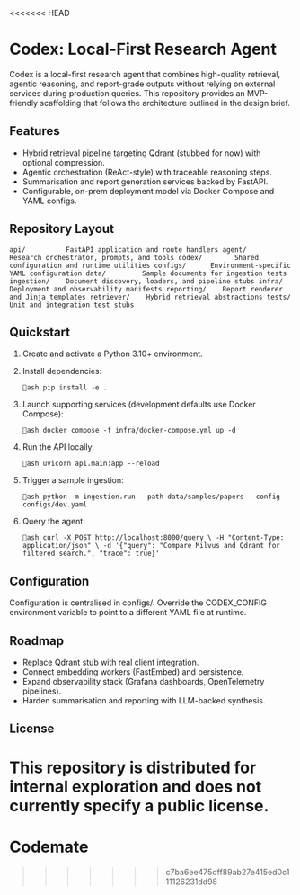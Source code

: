 <<<<<<< HEAD
# Codex: Local-First Research Agent

Codex is a local-first research agent that combines high-quality retrieval, agentic reasoning, and report-grade outputs without relying on external services during production queries. This repository provides an MVP-friendly scaffolding that follows the architecture outlined in the design brief.

## Features

- Hybrid retrieval pipeline targeting Qdrant (stubbed for now) with optional compression.
- Agentic orchestration (ReAct-style) with traceable reasoning steps.
- Summarisation and report generation services backed by FastAPI.
- Configurable, on-prem deployment model via Docker Compose and YAML configs.

## Repository Layout

`
api/          FastAPI application and route handlers
agent/        Research orchestrator, prompts, and tools
codex/        Shared configuration and runtime utilities
configs/      Environment-specific YAML configuration
data/         Sample documents for ingestion tests
ingestion/    Document discovery, loaders, and pipeline stubs
infra/        Deployment and observability manifests
reporting/    Report renderer and Jinja templates
retriever/    Hybrid retrieval abstractions
tests/        Unit and integration test stubs
`

## Quickstart

1. Create and activate a Python 3.10+ environment.
2. Install dependencies:

   `ash
   pip install -e .
   `

3. Launch supporting services (development defaults use Docker Compose):

   `ash
   docker compose -f infra/docker-compose.yml up -d
   `

4. Run the API locally:

   `ash
   uvicorn api.main:app --reload
   `

5. Trigger a sample ingestion:

   `ash
   python -m ingestion.run --path data/samples/papers --config configs/dev.yaml
   `

6. Query the agent:

   `ash
   curl -X POST http://localhost:8000/query \
     -H "Content-Type: application/json" \
     -d '{"query": "Compare Milvus and Qdrant for filtered search.", "trace": true}'
   `

## Configuration

Configuration is centralised in configs/. Override the CODEX_CONFIG environment variable to point to a different YAML file at runtime.

## Roadmap

- Replace Qdrant stub with real client integration.
- Connect embedding workers (FastEmbed) and persistence.
- Expand observability stack (Grafana dashboards, OpenTelemetry pipelines).
- Harden summarisation and reporting with LLM-backed synthesis.

## License

This repository is distributed for internal exploration and does not currently specify a public license.
=======
# Codemate
>>>>>>> c7ba6ee475dff89ab27e415ed0c111126231dd98
